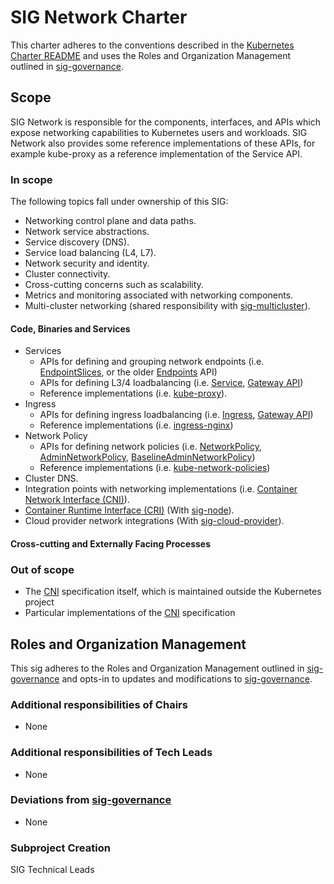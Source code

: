 # SIG Network Charter

This charter adheres to the conventions described in the [Kubernetes Charter README] and uses
the Roles and Organization Management outlined in [sig-governance].

## Scope

SIG Network is responsible for the components, interfaces, and APIs which expose networking capabilities to Kubernetes
users and workloads. SIG Network also provides some reference implementations of these APIs, for
example kube-proxy as a reference implementation of the Service API.

### In scope

The following topics fall under ownership of this SIG:

- Networking control plane and data paths.
- Network service abstractions.
- Service discovery (DNS).
- Service load balancing (L4, L7).
- Network security and identity.
- Cluster connectivity.
- Cross-cutting concerns such as scalability.
- Metrics and monitoring associated with networking components.
- Multi-cluster networking (shared responsibility with [sig-multicluster]).

#### Code, Binaries and Services

- Services
  - APIs for defining and grouping network endpoints (i.e. [EndpointSlices], or the older [Endpoints] API)
  - APIs for defining L3/4 loadbalancing (i.e. [Service], [Gateway API])
  - Reference implementations (i.e. [kube-proxy]).
- Ingress
  - APIs for defining ingress loadbalancing (i.e. [Ingress], [Gateway API])
  - Reference implementations (i.e. [ingress-nginx])
- Network Policy
  - APIs for defining network policies (i.e. [NetworkPolicy], [AdminNetworkPolicy], [BaselineAdminNetworkPolicy])
  - Reference implementations (i.e. [kube-network-policies])
- Cluster DNS.
- Integration points with networking implementations (i.e. [Container Network Interface (CNI)][CNI]).
- [Container Runtime Interface (CRI)][CRI] (With [sig-node]).
- Cloud provider network integrations (With [sig-cloud-provider]).

#### Cross-cutting and Externally Facing Processes

### Out of scope

- The [CNI] specification itself, which is maintained outside the Kubernetes project
- Particular implementations of the [CNI] specification

## Roles and Organization Management

This sig adheres to the Roles and Organization Management outlined in [sig-governance]
and opts-in to updates and modifications to [sig-governance].

### Additional responsibilities of Chairs

- None

### Additional responsibilities of Tech Leads

- None

### Deviations from [sig-governance]

- None

### Subproject Creation

SIG Technical Leads

[Kubernetes Charter README]: https://github.com/kubernetes/community/blob/master/committee-steering/governance/README.md

[sig-cloud-provider]: https://github.com/kubernetes/community/tree/master/sig-cloud-provider
[sig-node]: https://github.com/kubernetes/community/tree/master/sig-node
[sig-governance]: https://github.com/kubernetes/community/blob/master/committee-steering/governance/sig-governance.md
[sig-subprojects]: https://github.com/kubernetes/community/blob/master/sig-network/README.md#subprojects
[sig-multicluster]: https://github.com/kubernetes/community/blob/master/sig-multicluster/README.md

[EndpointSlices]: https://kubernetes.io/docs/concepts/services-networking/endpoint-slices/
[Endpoints]: https://kubernetes.io/docs/concepts/services-networking/service/#endpoints
[Service]: https://kubernetes.io/docs/concepts/services-networking/service/
[kube-proxy]: https://kubernetes.io/docs/concepts/overview/components/#kube-proxy

[Ingress]: https://kubernetes.io/docs/concepts/services-networking/ingress/
[Gateway API]: https://gateway-api.sigs.k8s.io/
[ingress-nginx]: https://github.com/kubernetes/ingress-nginx/

[NetworkPolicy]: https://kubernetes.io/docs/concepts/services-networking/network-policies/
[AdminNetworkPolicy]: https://network-policy-api.sigs.k8s.io/api-overview/#the-adminnetworkpolicy-resource
[BaselineAdminNetworkPolicy]: https://network-policy-api.sigs.k8s.io/api-overview/#the-baselineadminnetworkpolicy-resource
[kube-network-policies]: https://github.com/kubernetes-sigs/kube-network-policies

[CNI]: https://kubernetes.io/docs/concepts/cluster-administration/networking/#how-to-implement-the-kubernetes-network-model
[CRI]: https://kubernetes.io/docs/concepts/architecture/cri/
